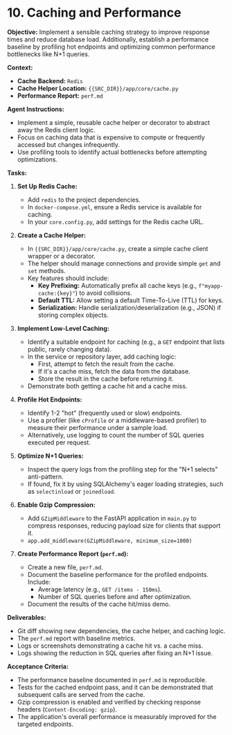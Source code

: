 # 10. Caching and Performance

**Objective:**
Implement a sensible caching strategy to improve response times and reduce database load. Additionally, establish a performance baseline by profiling hot endpoints and optimizing common performance bottlenecks like N+1 queries.

**Context:**
- **Cache Backend:** `Redis`
- **Cache Helper Location:** `{{SRC_DIR}}/app/core/cache.py`
- **Performance Report:** `perf.md`

**Agent Instructions:**
-   Implement a simple, reusable cache helper or decorator to abstract away the Redis client logic.
-   Focus on caching data that is expensive to compute or frequently accessed but changes infrequently.
-   Use profiling tools to identify actual bottlenecks before attempting optimizations.

**Tasks:**

1.  **Set Up Redis Cache:**
    -   Add `redis` to the project dependencies.
    -   In `docker-compose.yml`, ensure a Redis service is available for caching.
    -   In your `core.config.py`, add settings for the Redis cache URL.

2.  **Create a Cache Helper:**
    -   In `{{SRC_DIR}}/app/core/cache.py`, create a simple cache client wrapper or a decorator.
    -   The helper should manage connections and provide simple `get` and `set` methods.
    -   Key features should include:
        -   **Key Prefixing:** Automatically prefix all cache keys (e.g., `f"myapp-cache:{key}"`) to avoid collisions.
        -   **Default TTL:** Allow setting a default Time-To-Live (TTL) for keys.
        -   **Serialization:** Handle serialization/deserialization (e.g., JSON) if storing complex objects.

3.  **Implement Low-Level Caching:**
    -   Identify a suitable endpoint for caching (e.g., a `GET` endpoint that lists public, rarely changing data).
    -   In the service or repository layer, add caching logic:
        -   First, attempt to fetch the result from the cache.
        -   If it's a cache miss, fetch the data from the database.
        -   Store the result in the cache before returning it.
    -   Demonstrate both getting a cache hit and a cache miss.

4.  **Profile Hot Endpoints:**
    -   Identify 1-2 "hot" (frequently used or slow) endpoints.
    -   Use a profiler (like `cProfile` or a middleware-based profiler) to measure their performance under a sample load.
    -   Alternatively, use logging to count the number of SQL queries executed per request.

5.  **Optimize N+1 Queries:**
    -   Inspect the query logs from the profiling step for the "N+1 selects" anti-pattern.
    -   If found, fix it by using SQLAlchemy's eager loading strategies, such as `selectinload` or `joinedload`.

6.  **Enable Gzip Compression:**
    -   Add `GZipMiddleware` to the FastAPI application in `main.py` to compress responses, reducing payload size for clients that support it.
    -   `app.add_middleware(GZipMiddleware, minimum_size=1000)`

7.  **Create Performance Report (`perf.md`):**
    -   Create a new file, `perf.md`.
    -   Document the baseline performance for the profiled endpoints. Include:
        -   Average latency (e.g., `GET /items - 150ms`).
        -   Number of SQL queries before and after optimization.
    -   Document the results of the cache hit/miss demo.

**Deliverables:**
-   Git diff showing new dependencies, the cache helper, and caching logic.
-   The `perf.md` report with baseline metrics.
-   Logs or screenshots demonstrating a cache hit vs. a cache miss.
-   Logs showing the reduction in SQL queries after fixing an N+1 issue.

**Acceptance Criteria:**
-   The performance baseline documented in `perf.md` is reproducible.
-   Tests for the cached endpoint pass, and it can be demonstrated that subsequent calls are served from the cache.
-   Gzip compression is enabled and verified by checking response headers (`Content-Encoding: gzip`).
-   The application's overall performance is measurably improved for the targeted endpoints.
